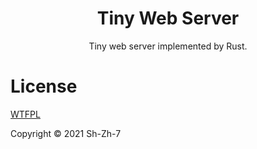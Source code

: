 <h1 align="center">Tiny Web Server</h1>

<p align="center">Tiny web server implemented by Rust.</p>


# License

[WTFPL](LICENSE)

Copyright © 2021 Sh-Zh-7